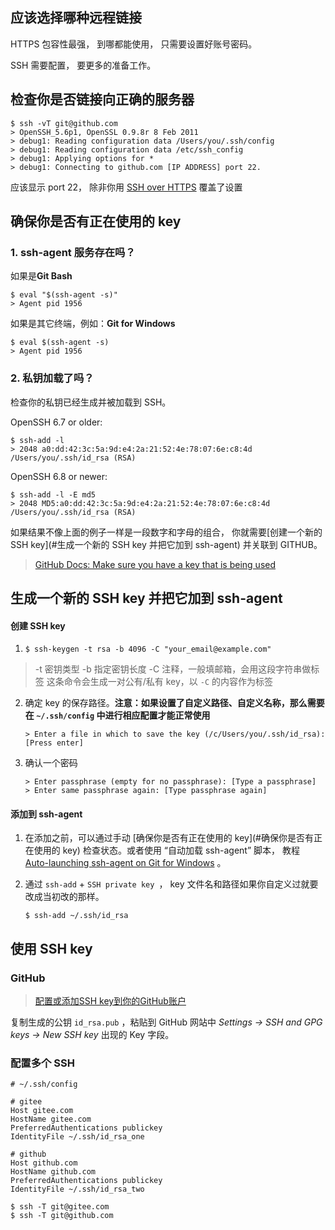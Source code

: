 ## 应该选择哪种远程链接

HTTPS 包容性最强， 到哪都能使用， 只需要设置好账号密码。

SSH 需要配置， 要更多的准备工作。



## 检查你是否链接向正确的服务器

```
$ ssh -vT git@github.com
> OpenSSH_5.6p1, OpenSSL 0.9.8r 8 Feb 2011
> debug1: Reading configuration data /Users/you/.ssh/config
> debug1: Reading configuration data /etc/ssh_config
> debug1: Applying options for *
> debug1: Connecting to github.com [IP ADDRESS] port 22.
```

应该显示 port 22， 除非你用 [SSH over HTTPS](https://docs.github.com/en/articles/using-ssh-over-the-https-port) 覆盖了设置



## 确保你是否有正在使用的 key

### 1. ssh-agent 服务存在吗？

如果是**Git Bash**

```
$ eval "$(ssh-agent -s)"
> Agent pid 1956
```

如果是其它终端，例如：**Git for Windows**

```
$ eval $(ssh-agent -s)
> Agent pid 1956
```

### 2. 私钥加载了吗？

检查你的私钥已经生成并被加载到 SSH。

OpenSSH 6.7 or older:

```
$ ssh-add -l
> 2048 a0:dd:42:3c:5a:9d:e4:2a:21:52:4e:78:07:6e:c8:4d /Users/you/.ssh/id_rsa (RSA)
```

 OpenSSH 6.8 or newer:

```
$ ssh-add -l -E md5
> 2048 MD5:a0:dd:42:3c:5a:9d:e4:2a:21:52:4e:78:07:6e:c8:4d /Users/you/.ssh/id_rsa (RSA)
```

如果结果不像上面的例子一样是一段数字和字母的组合， 你就需要[创建一个新的 SSH key](#生成一个新的 SSH key 并把它加到 ssh-agent) 并关联到 GITHUB。

> [GitHub Docs: Make sure you have a key that is being used](https://docs.github.com/en/github/authenticating-to-github/error-permission-denied-publickey#make-sure-you-have-a-key-that-is-being-used)

## 生成一个新的 SSH key 并把它加到 ssh-agent

#### 创建 SSH key

1. `$ ssh-keygen -t rsa -b 4096 -C "your_email@example.com"`

>
>	-t 密钥类型
>	-b 指定密钥长度
>	-C 注释，一般填邮箱，会用这段字符串做标签
>	这条命令会生成一对公有/私有 key，以 `-C` 的内容作为标签

2. 确定 key 的保存路径。**注意：如果设置了自定义路径、自定义名称，那么需要在 `~/.ssh/config` 中进行相应配置才能正常使用**

   `> Enter a file in which to save the key (/c/Users/you/.ssh/id_rsa):[Press enter]` 

3. 确认一个密码

	```
	> Enter passphrase (empty for no passphrase): [Type a passphrase]
	> Enter same passphrase again: [Type passphrase again]
	```



#### 添加到 ssh-agent

1. 在添加之前，可以通过手动 [确保你是否有正在使用的 key](#确保你是否有正在使用的 key) 检查状态。或者使用 “自动加载 ssh-agent” 脚本， 教程 [Auto-launching ssh-agent on Git for Windows](https://docs.github.com/en/github/authenticating-to-github/working-with-ssh-key-passphrases#auto-launching-ssh-agent-on-git-for-windows) 。

2. 通过 `ssh-add` + `SSH private key `， key 文件名和路径如果你自定义过就要改成当初改的那样。

   `$ ssh-add ~/.ssh/id_rsa`

## 使用 SSH key

### GitHub

> [配置或添加SSH key到你的GitHub账户](https://docs.github.com/en/github/authenticating-to-github/adding-a-new-ssh-key-to-your-github-account)

复制生成的公钥 `id_rsa.pub` ，粘贴到 GitHub 网站中 *Settings -> SSH and GPG keys -> New SSH key* 出现的 Key 字段。



### 配置多个 SSH

```
# ~/.ssh/config

# gitee
Host gitee.com
HostName gitee.com
PreferredAuthentications publickey
IdentityFile ~/.ssh/id_rsa_one

# github
Host github.com
HostName github.com
PreferredAuthentications publickey
IdentityFile ~/.ssh/id_rsa_two
```



```
$ ssh -T git@gitee.com
$ ssh -T git@github.com
```

